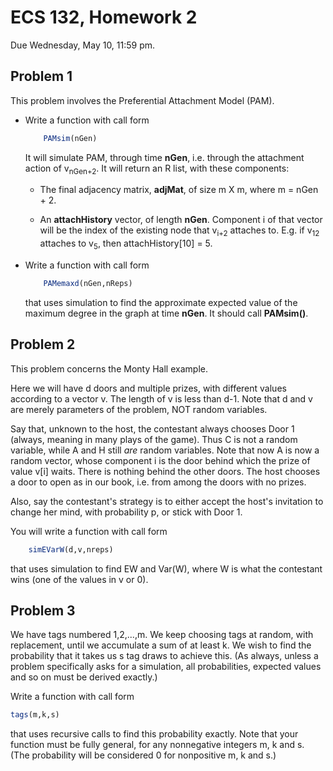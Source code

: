 

# ECS 132, Homework 2

Due Wednesday, May 10, 11:59 pm.

## Problem 1

This problem involves the Preferential Attachment Model (PAM).

<UL>

<li>  Write a function with call form

``` r
    PAMsim(nGen)
```

It will simulate PAM, through time **nGen**, i.e. through the attachment
action of v<sub>nGen+2</sub>.  It will return an R list, with these
components:

- The final adjacency matrix, **adjMat**, of size m X m, where m = nGen + 2.

- An **attachHistory** vector, of length **nGen**.  Component i of that
  vector will be the index of the existing node that v<sub>i+2</sub>
  attaches to.  E.g. if v<sub>12</sub> attaches to 
  v<sub>5</sub>, then attachHistory[10] = 5.

<li>  Write a function with call form

``` r
    PAMemaxd(nGen,nReps)
```

that uses simulation to find the approximate expected value of the
maximum degree in the graph at time **nGen**.  It should call
**PAMsim()**. 

</UL>

## Problem 2

This problem concerns the Monty Hall example.  

Here we will have d doors and multiple prizes, with different values according to a vector v. The length of v is less than d-1. Note that d and v are merely parameters of the problem, NOT random variables.

Say that, unknown to the host, the contestant always chooses Door 1 (always, meaning in many plays
of the game).  Thus C is not a random variable, while A and H still *are* random variables. Note that 
now A is now a random vector, whose component i is the door behind which the prize of value v[i] waits. 
There is nothing behind the other doors. The host chooses a door to open as in our book, i.e. from among the 
doors with no prizes.

Also, say the contestant's strategy is to either accept the host's invitation to change her mind, with probability p, or stick with Door 1.



You will write a function with call form

``` r
    simEVarW(d,v,nreps)
```

that uses simulation to find EW and Var(W), where W is what the contestant wins (one of the values in v or 0).

## Problem 3

We have tags numbered 1,2,...,m.  We keep choosing tags at random, with
replacement, until we accumulate a sum of at least k.  We wish to find the
probability that it takes us s tag draws to achieve this. (As always, unless a problem specifically asks for a simulation, all probabilities, expected values and so on must be derived exactly.)

Write a function with call form

``` r
tags(m,k,s) 
```

that uses recursive calls to find this probability exactly.  Note that
your function must be fully general, for any nonnegative integers m, k
and s.  (The probability will be considered 0 for nonpositive m, k and
s.)




